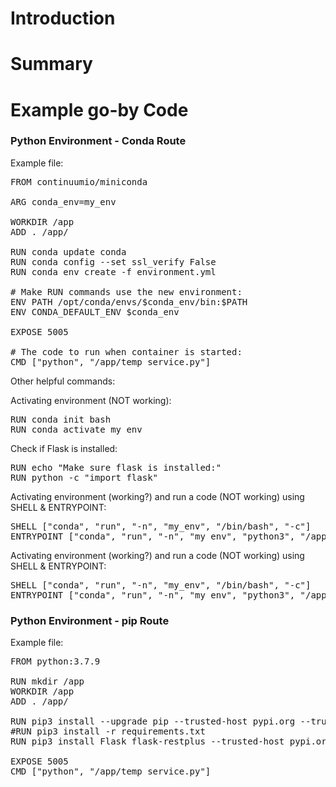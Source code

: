 #	Introduction


# Summary


# Example go-by Code

### Python Environment - Conda Route

Example file:
<pre>
FROM continuumio/miniconda

ARG conda_env=my_env

WORKDIR /app
ADD . /app/

RUN conda update conda
RUN conda config --set ssl_verify False
RUN conda env create -f environment.yml

# Make RUN commands use the new environment:
ENV PATH /opt/conda/envs/$conda_env/bin:$PATH
ENV CONDA_DEFAULT_ENV $conda_env

EXPOSE 5005

# The code to run when container is started:
CMD ["python", "/app/temp_service.py"]
</pre>



Other helpful commands:

Activating environment (NOT working):
<pre>
RUN conda init bash
RUN conda activate my_env
</pre>

Check if Flask is installed:
<pre>
RUN echo "Make sure flask is installed:"
RUN python -c "import flask"
</pre>


Activating environment (working?) and run a code (NOT working) using SHELL & ENTRYPOINT:
<pre>
SHELL ["conda", "run", "-n", "my_env", "/bin/bash", "-c"]
ENTRYPOINT ["conda", "run", "-n", "my_env", "python3", "/app/temp_service.py"]
</pre>

Activating environment (working?) and run a code (NOT working) using SHELL & ENTRYPOINT:
<pre>
SHELL ["conda", "run", "-n", "my_env", "/bin/bash", "-c"]
ENTRYPOINT ["conda", "run", "-n", "my_env", "python3", "/app/temp_service.py"]
</pre>

### Python Environment - pip Route

Example file:
<pre>
FROM python:3.7.9

RUN mkdir /app
WORKDIR /app
ADD . /app/

RUN pip3 install --upgrade pip --trusted-host pypi.org --trusted-host pypi.python.org --trusted-host=files.pythonhosted.org
#RUN pip3 install -r requirements.txt
RUN pip3 install Flask flask-restplus --trusted-host pypi.org --trusted-host pypi.python.org --trusted-host=files.pythonhosted.org

EXPOSE 5005
CMD ["python", "/app/temp_service.py"]
</pre>

